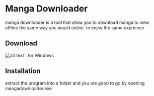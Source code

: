 # Manga Downloader


manga downloader is a tool that allow you to download manga to view offline the same way you would online. to enjoy the same expreince





## Download

![alt text](https://img.shields.io/github/downloads/qaier222/mangadownloader/total?color=blue&style=for-the-badge) : for Windows

## Installation

extract the program into a folder and you are good to go by opening mangadownloader.exe

